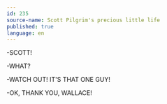 ```yaml
---
id: 235
source-name: Scott Pilgrim's precious little life
published: true
language: en
---
```

-SCOTT!

-WHAT?

-WATCH OUT! IT'S THAT ONE GUY!

-OK, THANK YOU, WALLACE!
